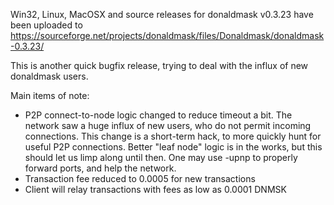 Win32, Linux, MacOSX and source releases for donaldmask v0.3.23 have been uploaded to
https://sourceforge.net/projects/donaldmask/files/Donaldmask/donaldmask-0.3.23/

This is another quick bugfix release, trying to deal with the influx of new donaldmask users.

Main items of note:

* P2P connect-to-node logic changed to reduce timeout a bit.  The network saw a huge influx of new users, who do not permit incoming connections.  This change is a short-term hack, to more quickly hunt for useful P2P connections.  Better "leaf node" logic is in the works, but this should let us limp along until then.  One may use -upnp to properly forward ports, and help the network.
* Transaction fee reduced to 0.0005 for new transactions
* Client will relay transactions with fees as low as 0.0001 DNMSK
